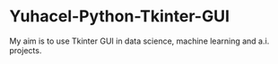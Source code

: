 # Yuhacel-Python-Tkinter-GUI
My aim is to use Tkinter GUI in data science, machine learning and a.i. projects.  
